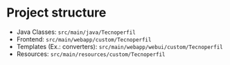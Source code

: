 # Project structure

- Java Classes: `src/main/java/Tecnoperfil`
- Frontend: `src/main/webapp/custom/Tecnoperfil`
- Templates (Ex.: converters): `src/main/webapp/webui/custom/Tecnoperfil`
- Resources: `src/main/resources/custom/Tecnoperfil`
